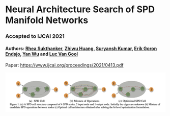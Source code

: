 # Neural Architecture Search of SPD Manifold Networks
### Accepted to IJCAI 2021
#### Authors: [Rhea Sukthanker](https://rheasukthanker.github.io/), [Zhiwu Huang](https://zhiwu-huang.github.io/), [Suryansh Kumar](https://suryanshkumar.github.io/), [Erik Goron Endsjo](https://ch.linkedin.com/in/erikgoron), [Yan Wu](https://vision.ee.ethz.ch/people-details.MjUzMDc2.TGlzdC8zMjg5LC0xOTcxNDY1MTc4.html) and [Luc Van Gool](https://scholar.google.ch/citations?hl=en&user=TwMib_QAAAAJ)

Paper: https://www.ijcai.org/proceedings/2021/0413.pdf

![alt text](images/overview.png)


